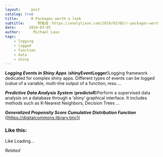 ```yaml
---
layout:     post
catalog: true
title:      R Packages worth a look
subtitle:      转载自：https://analytixon.com/2019/03/05/r-packages-worth-a-look-1445/
date:      2019-03-05
author:      Michael Laux
tags:
    - logging
    - logged
    - function
    - data
    - shiny
---
```


***Logging Events in Shiny Apps*** (**shinyEventLogger**)Logging framework dedicated for complex shiny apps. Different types of events can be logged (value of a variable, multi-line output of a function, resu …

***Predictive Data Analysis System*** (**predictoR**)Perform a supervised data analysis on a database through a ‘shiny’ graphical interface. It includes methods such as K-Nearest Neighbors, Decision Trees …

***Generalized Propensity Score Cumulative Distribution Function*** ([https://digitalcommons.library.tmc](





### Like this:

Like Loading...


*Related*

